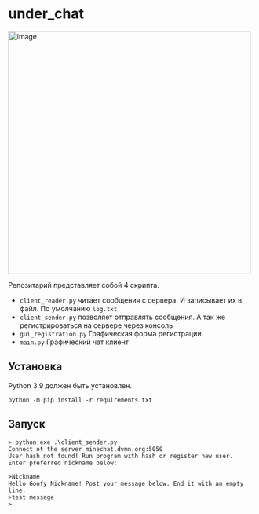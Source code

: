 # under_chat
<img width="494" alt="image" src="https://github.com/AntonGorynya/under_chat/assets/15812508/46d03602-dcae-4e99-9165-86f9d949da2a">

Репозитарий представляет собой 4 скрипта.
 - `client_reader.py` читает сообщения с сервера. И записывает их в файл. По умолчанию `log.txt`
 - `client_sender.py` позволяет отправлять сообщения. А так же регистрироваться на сервере через консоль
 - `gui_registration.py` Графическая форма регистрации
 - `main.py` Графический чат клиент

## Установка
Python 3.9 должен быть установлен.

```commandline
python -m pip install -r requirements.txt
```

## Запуск 
```commandline
> python.exe .\client_sender.py
Connect ot the server minechat.dvmn.org:5050
User hash not found! Run program with hash or register new user.
Enter preferred nickname below:

>Nickname
Hello Goofy Nickname! Post your message below. End it with an empty line.
>test message
>
```

